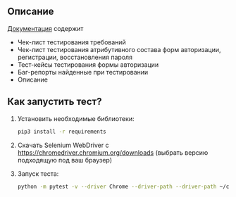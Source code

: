 Описание
--------
[Документация](https://docs.google.com/spreadsheets/d/1_y5dEBcIX9OW30eGUw-xQoXByDqCuTOWCVuwG2hnmmM/edit?usp=sharing) содержит
* Чек-лист тестирования требований
* Чек-лист тестирования атрибутивного состава форм авторизации, регистрации, восстановления пароля
* Тест-кейсы тестирования формы авторизации
* Баг-репорты найденные при тестировании
* Описание

Как запустить тест?
----------------

1) Установить необходимые библиотеки:

    ```bash
    pip3 install -r requirements
    ```

2) Скачать Selenium WebDriver с https://chromedriver.chromium.org/downloads (выбрать версию подходящую под ваш браузер)

3) Запуск теста:

    ```bash
    python -m pytest -v --driver Chrome --driver-path --driver-path ~/chrome tests/*
    ```
